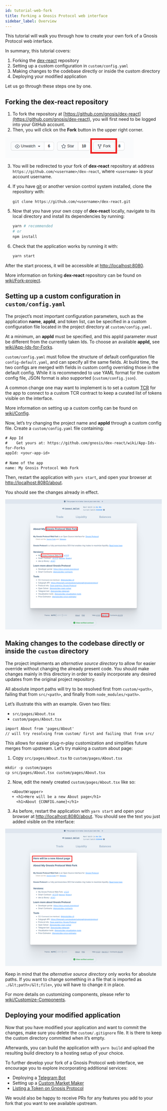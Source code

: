 ```yaml
---
id: tutorial-web-fork
title: Forking a Gnosis Protocol web interface
sidebar_label: Overview
---
```



This tutorial will walk you through how to create your own fork of a Gnosis Protocol web interface.

In summary, this tutorial covers:


1. Forking the [dex-react](https://github.com/gnosis/dex-react) repository
2. Setting up a custom configuration in `custom/config.yaml`
3. Making changes to the codebase directly or inside the custom directory
4. Deploying your modified application

Let us go through these steps one by one.


## Forking the dex-react repository


1. To fork the repository at [https://github.com/gnosis/dex-react](https://github.com/gnosis/dex-react), you will first need to be logged into your GitHub account.
2. Then, you will click on the **Fork** button in the upper right corner.

![](assets/fork_gnosis_dex-react.png)

3. You will be redirected to your fork of **dex-react** repository at address `https://github.com/<username>/dex-react`, where `<username>` is your account username.
4. If you have [git](https://git-scm.com/) or another version control system installed, clone the repository with:

    ```git clone https://github.com/<username>/dex-react.git```

5. Now that you have your own copy of **dex-react** locally, navigate to its local directory and install its dependencies by running:
    ```bash
    yarn # recommended
    # or
    npm install
    ```
6. Check that the application works by running it with:

    ```bash
    yarn start
    ```
After the start process, it will be accessible at [http://localhost:8080](http://localhost:8080).

More information on forking **dex-react** repository can be found on [wiki/Fork-project](https://github.com/gnosis/dex-react/wiki/Fork-project).


## Setting up a custom configuration in `custom/config.yaml`

The project’s most important configuration parameters, such as the application **name**, **appId**, and token list, can be specified in a custom configuration file located in the project directory at `custom/config.yaml`. 

At a minimum, an **appId** must be specified, and this appId parameter *must* be different from the currently taken Ids. To choose an available **appId,** see [wiki/App-Ids-for-Forks](https://github.com/gnosis/dex-react/wiki/App-Ids-for-Forks).

``custom/config.yaml`` must follow the structure of default configuration file `config-default.yaml`, and can specify all the same fields. At build time, the two configs are merged with fields in custom config overriding those in the default config. While it is recommended to use YAML format for the custom config file, JSON format is also supported (`custom/config.json`).

A common change one may want to implement is to set a custom [TCR](https://github.com/gnosis/dex-react/wiki/Config#tcr) for the app to connect to a custom TCR contract to keep a curated list of tokens visible on the interface.

More information on setting up a custom config can be found on [wiki/Config](https://github.com/gnosis/dex-react/wiki/Config).

Now, let’s try changing the project name and **appId** through a custom config file. Create a `custom/config.yaml` file containing:

```
# App Id
#    Get yours at: https://github.com/gnosis/dex-react/wiki/App-Ids-for-Forks
appId: <your-app-id>

# Name of the app
name: My Gnosis Protocol Web Fork
```


Then, restart the application with `yarn start`, and open your browser at [http://localhost:8080/about](http://localhost:8080/about).

You should see the changes already in effect.

![](assets/fork_config_change.png)


## Making changes to the codebase directly or inside the `custom` directory

The project implements an _alternative source directory_ to allow for easier override without changing the already present code. You should make changes mainly in this directory in order to easily incorporate any desired updates from the original project repository.

All absolute import paths will try to be resolved first from `custom/<path>`, failing that from `src/<path>`, and finally from `node_modules/<path>`.

Let’s illustrate this with an example. Given two files:

*   `src/pages/About.tsx`
*   `custom/pages/About.tsx`

```
import About from 'pages/About'
// will try resolving from custom/ first and failing that from src/
```

This allows for easier plug-n-play customization and simplifies future merges from upstream. Let’s try making a custom about page:

1. Copy `src/pages/About.tsx` to `custom/pages/About.tsx`
```
mkdir -p custom/pages
cp src/pages/About.tsx custom/pages/About.tsx
```
2. Now, edit the newly created `custom/pages/About.tsx` like so:

```tsx
   <AboutWrapper>
   + <h1>Here will be a new About page</h1>
     <h1>About {CONFIG.name}</h1>
```

3. As before, restart the application with `yarn start` and open your browser at [http://localhost:8080/about](http://localhost:8080/about). You should see the text you just added visible on the interface:


![](assets/fork_add_text.png)


Keep in mind that the _alternative source directory_ only works for absolute paths. If you want to change something in a file that is imported as `./&lt;path>/&lt;file>`, you will have to change it in place.

For more details on customizing components, please refer to [wiki/Customize-Components](https://github.com/gnosis/dex-react/wiki/Customize-Components).


## Deploying your modified application

Now that you have modified your application and want to commit the changes, make sure you delete the `custom/.gitignore` file. It is there to keep the custom directory committed when it’s empty.

Afterwards, you can build the application with `yarn build` and upload the resulting build directory to a hosting setup of your choice.

To further develop your fork of a Gnosis Protocol web interface, we encourage you to explore incorporating additional services:

*   Deploying a [Telegram Bot](https://docs.gnosis.io/protocol/docs/tutorial-telegram-bot/)
*   Setting up a [Custom Market Maker](https://docs.gnosis.io/protocol/docs/tutorial-cmm/)
*   [Listing a Token on Gnosis Protocol](https://docs.gnosis.io/protocol/docs/addtoken1/)

We would also be happy to receive PRs for any features you add to your fork that you want to see available upstream.
